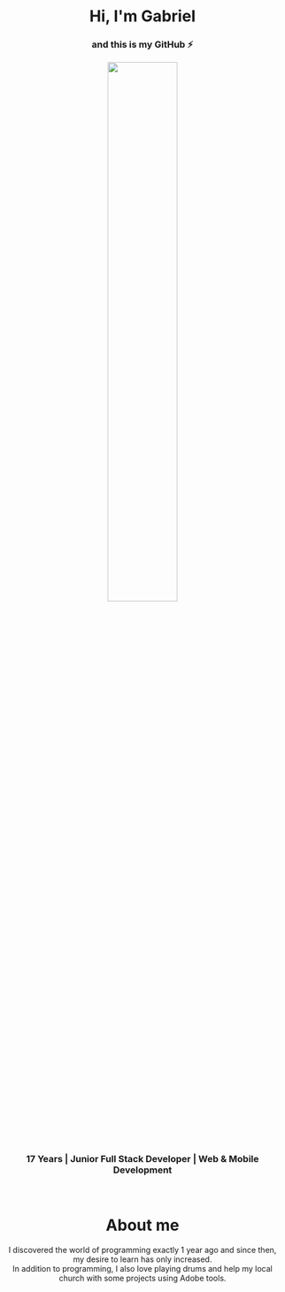<div align="center">
<h1 align="center">
  Hi, I'm <strong> Gabriel </strong>
</h1>
<h3 align="center">
 and this is my GitHub ⚡
</h3>
</div>

<div align="center">
<img width=50% src="https://media2.giphy.com/media/v1.Y2lkPTc5MGI3NjExbDY4bWw4NHdiNTl1dmFhZ2NwNjZhY3JzMmI4OWlzbDAxbThnM2JqZCZlcD12MV9pbnRlcm5hbF9naWZfYnlfaWQmY3Q9Zw/mj4ruS6mHkdKEdmwc1/giphy.gif"/>
<h3>
  17 Years | Junior Full Stack Developer | Web & Mobile Development
</h3>
</div>
<br/>
<div align="center">
  <h1>
  About me
  </h1>
  I discovered the world of programming exactly 1 year ago and since then, my desire to learn has only increased. <br/> In addition to programming, I also love playing drums and help my local church with some projects using Adobe tools.
</div>

<!--
  https://media2.giphy.com/media/v1.Y2lkPTc5MGI3NjExbDY4bWw4NHdiNTl1dmFhZ2NwNjZhY3JzMmI4OWlzbDAxbThnM2JqZCZlcD12MV9pbnRlcm5hbF9naWZfYnlfaWQmY3Q9Zw/mj4ruS6mHkdKEdmwc1/giphy.gif
  https://media1.giphy.com/media/XcX3Ae8GSDWN1ciqqi/giphy.gif?cid=ecf05e47leyvhinguv2fjy683luep1bym45dkjjmxjbdrzzr&ep=v1_gifs_related&rid=giphy.gif&ct=g
  https://i.giphy.com/media/fTn01fiFdTd5pL60ln/giphy.webp
  https://media0.giphy.com/media/v1.Y2lkPTc5MGI3NjExbmswZDFrMWhjbWszcXB1cHkxazFxdnVkbXVsMXYwNTRtbXY4b3Y1bSZlcD12MV9pbnRlcm5hbF9naWZfYnlfaWQmY3Q9Zw/KGd6ns7MR1gPCRT52z/giphy.gif
  https://i.giphy.com/media/WmkEhAIyWfpm1vdVcg/giphy.webp
  https://media4.giphy.com/media/v1.Y2lkPTc5MGI3NjExOHRxNGcxZnQzcTI2cmZ0MG5wcW1mdXNienhreHo3NTgzNm84eDBuNCZlcD12MV9pbnRlcm5hbF9naWZfYnlfaWQmY3Q9Zw/4OV1bLOIWwIXRxpXlN/giphy.gif
-->



